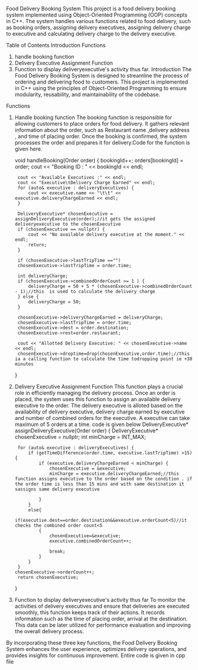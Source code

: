 Food Delivery Booking System
This project is a food delivery booking system implemented using Object-Oriented Programming (OOP) concepts in C++. The system handles various functions related to food delivery, such as booking orders, assigning delivery executives, assigning delivery charge to executive and calculating delivery charge to the delivery executive.

Table of Contents
Introduction
Functions
1. handle booking function
2. Delivery Executive Assignment Function
3. Function to display deliveryexecutive's activity thus far.
Introduction
The Food Delivery Booking System is designed to streamline the process of ordering and delivering food to customers. This project is implemented in C++ using the principles of Object-Oriented Programming to ensure modularity, reusability, and maintainability of the codebase.

Functions
1. Handle booking function
The booking function is responsible for allowing customers to place orders for food delivery. It gathers relevant information about the order, such as Restaurant name ,delivery address , and time of placing order. Once the booking is confirmed, the system processes the order and prepares it for delivery.Code for the function is given here.

    void handleBooking(Order order) {
        bookingId++;
        orders[bookingId] = order;
        cout << "Booking ID : " << bookingId << endl;

        cout << "Available Executives :" << endl;
        cout << "Executive\tDelivery Charge Earned" << endl;
        for (auto& executive : deliveryExecutives) {
            cout << executive.name << "\t\t" << executive.deliveryChargeEarned << endl;
        }

        DeliveryExecutive* chosenExecutive = assignDeliveryExecutive(order);//it gets the assigned deliveryexecutive to the chosenExecutive
        if (chosenExecutive == nullptr) {
            cout << "No available delivery executive at the moment." << endl;
            return;
        }

        if (chosenExecutive->lastTripTime =="")
        chosenExecutive->lastTripTime = order.time;

        int deliveryCharge;
        if (chosenExecutive->combinedOrderCount >= 1 ) {
            deliveryCharge = 50 + 5 * (chosenExecutive->combinedOrderCount - 1);//this  is used to calculate the delivery charge
        } else {
            deliveryCharge = 50;
        }
        
        chosenExecutive->deliveryChargeEarned = deliveryCharge;
        chosenExecutive->lastTripTime = order.time;
        chosenExecutive->dest = order.destination;
        chosenExecutive->rest=order.restaurant;

        cout << "Allotted Delivery Executive: " << chosenExecutive->name << endl;
        chosenExecutive->droptime=drop(chosenExecutive,order.time);//this ia a calling function to calculate the time todropping point ie +30 minutes
        
    }

2. Delivery Executive Assignment Function
This function plays a crucial role in efficiently managing the delivery process. Once an order is placed, the system uses this function to assign an available delivery executive to the order. The delivery executive is alloted based on the availability of delivery executive, delivery charge earned by executive and number of combined orders for the executive. A executive can take maximum of 5 orders at a time. code is given below
DeliveryExecutive* assignDeliveryExecutive(Order order) {
        DeliveryExecutive* chosenExecutive = nullptr;
        int minCharge = INT_MAX;

        for (auto& executive : deliveryExecutives) {
            if (getTimeDifference(order.time, executive.lastTripTime) >15) {
                if (executive.deliveryChargeEarned < minCharge) {
                    chosenExecutive = &executive;
                    minCharge = executive.deliveryChargeEarned;//this function assigns executive to the order based on the condition . if the order time is less than 15 mins and with same destination it sassigns same delivery executive
                                                                  
                }
            }
            else{
                if(executive.dest==order.destination&&executive.orderCount<5)//it checks the combined order count<5
                {
                    chosenExecutive=&executive;
                    executive.combinedOrderCount++;
                    
                    break;
                }
            }
        }
       chosenExecutive->orderCount++;
        return chosenExecutive;
    }


3. Function to display deliveryexecutive's activity thus far
To monitor the activities of delivery executives and ensure that deliveries are executed smoothly, this function keeps track of their actions. It records information such as the time of placing order, arrival at the destination. This data can be later utilized for performance evaluation and improving the overall delivery process. 
 


By incorporating these three key functions, the Food Delivery Booking System enhances the user experience, optimizes delivery operations, and provides insights for continuous improvement.
Entire code is given in cpp file
